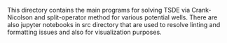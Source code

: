 This directory contains the main programs for solving TSDE via Crank-Nicolson and split-operator method for various potential wells. There are also jupyter notebooks in src directory that are used to resolve linting and formatting issues and also for visualization purposes.
